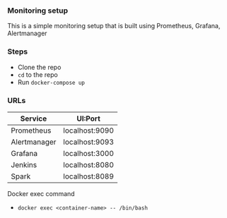 ### Monitoring setup

This is a simple monitoring setup that is built using Prometheus, Grafana, Alertmanager

### Steps 
- Clone the repo
- `cd` to the repo
- Run `docker-compose up`

### URLs

| Service  | UI:Port  |
|--------- |--------- |
|Prometheus | localhost:9090 |
|Alertmanager | localhost:9093|
|Grafana | localhost:3000|
|Jenkins | localhost:8080|
|Spark | localhost:8089|

Docker exec command
- `docker exec <container-name> -- /bin/bash`
